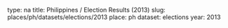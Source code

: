 type: na
title: Philippines / Election Results (2013)
slug: places/ph/datasets/elections/2013
place: ph
dataset: elections
year: 2013
